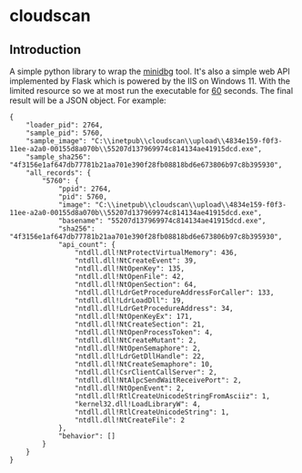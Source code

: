 # cloudscan

## Introduction

A simple python library to wrap the [minidbg](https://github.com/ryu0886/minidbg) tool. 
It's also a simple web API implemented by Flask which is powered by the IIS on Windows 11.
With the limited resource so we at most run the executable for [60](https://github.com/ryu0886/cloudscan/blob/main/core/sample.py#L60) seconds. 
The final result will be a JSON object. For example:

```
{
    "loader_pid": 2764,
    "sample_pid": 5760,
    "sample_image": "C:\\inetpub\\cloudscan\\upload\\4834e159-f0f3-11ee-a2a0-00155d8a070b\\55207d137969974c814134ae41915dcd.exe",
    "sample_sha256": "4f3156e1af647db77781b21aa701e390f28fb08818bd6e673806b97c8b395930",
    "all_records": {
        "5760": {
            "ppid": 2764,
            "pid": 5760,
            "image": "C:\\inetpub\\cloudscan\\upload\\4834e159-f0f3-11ee-a2a0-00155d8a070b\\55207d137969974c814134ae41915dcd.exe",
            "basename": "55207d137969974c814134ae41915dcd.exe",
            "sha256": "4f3156e1af647db77781b21aa701e390f28fb08818bd6e673806b97c8b395930",
            "api_count": {
                "ntdll.dll!NtProtectVirtualMemory": 436,
                "ntdll.dll!NtCreateEvent": 39,
                "ntdll.dll!NtOpenKey": 135,
                "ntdll.dll!NtOpenFile": 42,
                "ntdll.dll!NtOpenSection": 64,
                "ntdll.dll!LdrGetProcedureAddressForCaller": 133,
                "ntdll.dll!LdrLoadDll": 19,
                "ntdll.dll!LdrGetProcedureAddress": 34,
                "ntdll.dll!NtOpenKeyEx": 171,
                "ntdll.dll!NtCreateSection": 21,
                "ntdll.dll!NtOpenProcessToken": 4,
                "ntdll.dll!NtCreateMutant": 2,
                "ntdll.dll!NtOpenSemaphore": 2,
                "ntdll.dll!LdrGetDllHandle": 22,
                "ntdll.dll!NtCreateSemaphore": 10,
                "ntdll.dll!CsrClientCallServer": 2,
                "ntdll.dll!NtAlpcSendWaitReceivePort": 2,
                "ntdll.dll!NtOpenEvent": 2,
                "ntdll.dll!RtlCreateUnicodeStringFromAsciiz": 1,
                "kernel32.dll!LoadLibraryW": 4,
                "ntdll.dll!RtlCreateUnicodeString": 1,
                "ntdll.dll!NtCreateFile": 2
            },
            "behavior": []
        }
    }
}
```
